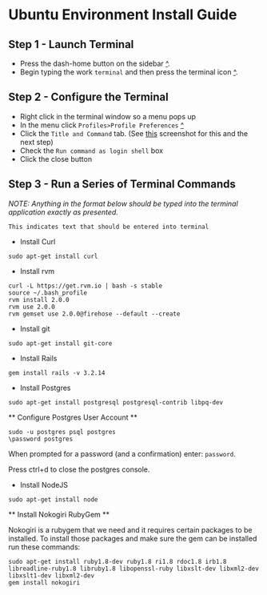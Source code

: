 Ubuntu Environment Install Guide
===================

Step 1 - Launch Terminal
----------

* Press the dash-home button on the sidebar [^](http://i.imgur.com/6Y16pS1.jpg).
* Begin typing the work `terminal` and then press the terminal icon [^](http://i.imgur.com/xU4rZSW.png).

Step 2 - Configure the Terminal
---------------

* Right click in the terminal window so a menu pops up
* In the menu click `Profiles>Profile Preferences` [^](http://i.imgur.com/RwbAyOK.png)
* Click the `Title and Command` tab.  (See [this](http://i.imgur.com/iioFIpF.png) screenshot for this and the next step)
* Check the `Run command as login shell` box
* Click the close button

Step 3 - Run a Series of Terminal Commands
-----------

_NOTE: Anything in the format below should be typed into the terminal application exactly as presented._

```
This indicates text that should be entered into terminal
```

* Install Curl

```
sudo apt-get install curl
```

* Install rvm

```
curl -L https://get.rvm.io | bash -s stable
source ~/.bash_profile
rvm install 2.0.0
rvm use 2.0.0
rvm gemset use 2.0.0@firehose --default --create
```

* Install git

```
sudo apt-get install git-core
```

* Install Rails

```
gem install rails -v 3.2.14
```

* Install Postgres

```
sudo apt-get install postgresql postgresql-contrib libpq-dev
```


** Configure Postgres User Account **

```
sudo -u postgres psql postgres
\password postgres
```

When prompted for a password (and a confirmation) enter: `password`.

Press ctrl+d to close the postgres console.

* Install NodeJS

```
sudo apt-get install node
```


** Install Nokogiri RubyGem **

Nokogiri is a rubygem that we need and it requires certain packages to be installed.  To install those packages and make sure the gem can be installed run these commands:

```
sudo apt-get install ruby1.8-dev ruby1.8 ri1.8 rdoc1.8 irb1.8 libreadline-ruby1.8 libruby1.8 libopenssl-ruby libxslt-dev libxml2-dev libxslt1-dev libxml2-dev
gem install nokogiri
```

